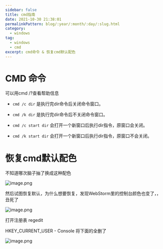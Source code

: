 ```yaml
---
sidebar: false
title: cmd指南
date: 2021-10-30 21:38:01
permalinkPattern: blog/:year/:month/:day/:slug.html  
category: 
  - windows
tag: 
  - windows 
  - cmd
excerpt: cmd命令 & 恢复cmd默认配色
---
```


# CMD 命令

可以用cmd /?查看帮助信息

* `cmd /c dir` 是执行完dir命令后关闭命令窗口。

* `cmd /k dir` 是执行完dir命令后不关闭命令窗口。

* `cmd /c start dir` 会打开一个新窗口后执行dir指令，原窗口会关闭。

* `cmd /k start dir` 会打开一个新窗口后执行dir指令，原窗口不会关闭。

# 恢复cmd默认配色

不知道哪次脑子抽了换成这种配色

![image.png](https://i.loli.net/2021/10/30/3QFsoKDjcbB6JRH.png)

然后试图恢复默认，为什么想要恢复，发现WebStorm里的控制台颜色也变了，，丑死了

![image.png](https://i.loli.net/2021/10/30/vVSBLnk8jI6Wdwe.png)

打开注册表 regedit

HKEY_CURRENT_USER - Console 将下面的全删了

![image.png](https://i.loli.net/2021/10/30/DF8ik9cX1VdbowW.png)